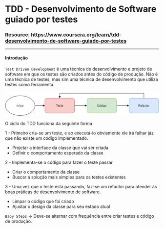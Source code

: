 # TDD - Desenvolvimento de Software guiado por testes

### Resource: https://www.coursera.org/learn/tdd-desenvolvimento-de-software-guiado-por-testes

***

#### Introdução

`Test Driven Development` é uma técnica de desenvolvimento e projeto de software em que os testes são criados antes do código de produção. Não é uma técnica de testes, mas sim uma técnica de desenvolvimento que utiliza testes como ferramenta.

![Ciclo do TDD](/Images/TDD/tdd.png)

O ciclo do TDD funciona da seguinte forma

1 - Primeiro cria-se um teste, e ao executá-lo obviamente ele irá falhar jáz que não existe um código implementado.

* Projetar a interface da classe que vai ser criada
* Definir o comportamento esperado da classe

2 - Implementa-se o código para fazer o teste passar.

* Criar o comportamento da classe
* Buscar a solução mais simples para os testes existentes

3 - Uma vez que o teste está passando, faz-se um refactor para atender às boas práticas de desenvolvimento de software.

* Limpar o código que foi criado
* Ajustar o design da classe para seu estado atual

`Baby Steps` -> Deve-se alternar com frequência entre criar testes e código de produção.

